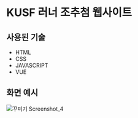 # KUSF 러너 조추첨 웹사이트

## 사용된 기술
- HTML
- CSS
- JAVASCRIPT
- VUE

## 화면 예시
![꾸미기 Screenshot_4](https://user-images.githubusercontent.com/58966525/189811290-cd1c48b5-1020-49d4-b8bf-72bc336b0e45.jpg)
